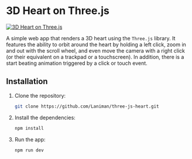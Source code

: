 # 3D Heart on Three.js

[![3D Heart on Three.js](https://user-images.githubusercontent.com/17131057/227277595-16b4b7be-5536-4c5c-b6a3-6ece2b7a5fdd.gif)](https://laniman.github.io/three-js-heart/)

A simple web app that renders a 3D heart using the `Three.js` library. It features the ability to orbit around the heart by holding a left click, zoom in and out with the scroll wheel, and even move the camera with a right click (or their equivalent on a trackpad or a touchscreen). In addition, there is a start beating animation triggered by a click or touch event.

## Installation

1. Clone the repository:
    ```bash
    git clone https://github.com/Laniman/three-js-heart.git
    ```
2. Install the dependencies:
    ```bash
    npm install
    ```
3. Run the app:
   ```bash
   npm run dev
   ```
